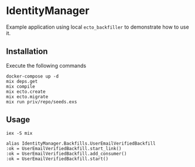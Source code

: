 # IdentityManager

Example application using local `ecto_backfiller` to demonstrate how to use it.

## Installation

Execute the following commands
```
docker-compose up -d
mix deps.get
mix compile
mix ecto.create
mix ecto.migrate
mix run priv/repo/seeds.exs
```

## Usage

```
iex -S mix

alias IdentityManager.Backfills.UserEmailVerifiedBackfill
:ok = UserEmailVerifiedBackfill.start_link()
:ok = UserEmailVerifiedBackfill.add_consumer()
:ok = UserEmailVerifiedBackfill.start()
```
